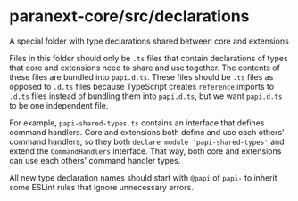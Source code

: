 # paranext-core/src/declarations

A special folder with type declarations shared between core and extensions

Files in this folder should only be `.ts` files that contain declarations of types that core and extensions need to share and use together. The contents of these files are bundled into `papi.d.ts`. These files should be `.ts` files as opposed to `.d.ts` files because TypeScript creates `reference` imports to `.d.ts` files instead of bundling them into `papi.d.ts`, but we want `papi.d.ts` to be one independent file.

For example, `papi-shared-types.ts` contains an interface that defines command handlers. Core and extensions both define and use each others' command handlers, so they both `declare module 'papi-shared-types'` and extend the `CommandHandlers` interface. That way, both core and extensions can use each others' command handler types.

All new type declaration names should start with `@papi` of `papi-` to inherit some ESLint rules that ignore unnecessary errors.

